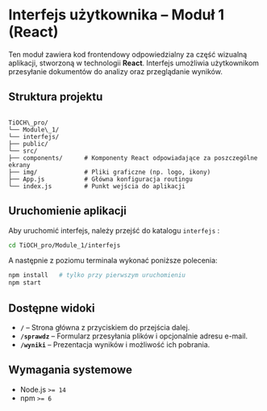 #  Interfejs użytkownika – Moduł 1 (React)

Ten moduł zawiera kod frontendowy odpowiedzialny za część wizualną aplikacji, stworzoną w technologii **React**. Interfejs umożliwia użytkownikom przesyłanie dokumentów do analizy oraz przeglądanie wyników.


## Struktura projektu

```

TiOCH\_pro/
└── Module\_1/
└── interfejs/
├── public/
└── src/
├── components/      # Komponenty React odpowiadające za poszczególne ekrany
├── img/             # Pliki graficzne (np. logo, ikony)
├── App.js           # Główna konfiguracja routingu
└── index.js         # Punkt wejścia do aplikacji

```

## Uruchomienie aplikacji

Aby uruchomić interfejs, należy przejść do katalogu `interfejs` :

```bash
cd TiOCH_pro/Module_1/interfejs
```
A następnie z poziomu terminala wykonać poniższe polecenia:

```bash
npm install   # tylko przy pierwszym uruchomieniu
npm start
```

## Dostępne widoki

* **`/`** – Strona główna z przyciskiem do przejścia dalej.
* **`/sprawdz`** – Formularz przesyłania plików i opcjonalnie adresu e-mail.
* **`/wyniki`** – Prezentacja wyników i możliwość ich pobrania.


## Wymagania systemowe

* Node.js `>= 14`
* npm `>= 6`